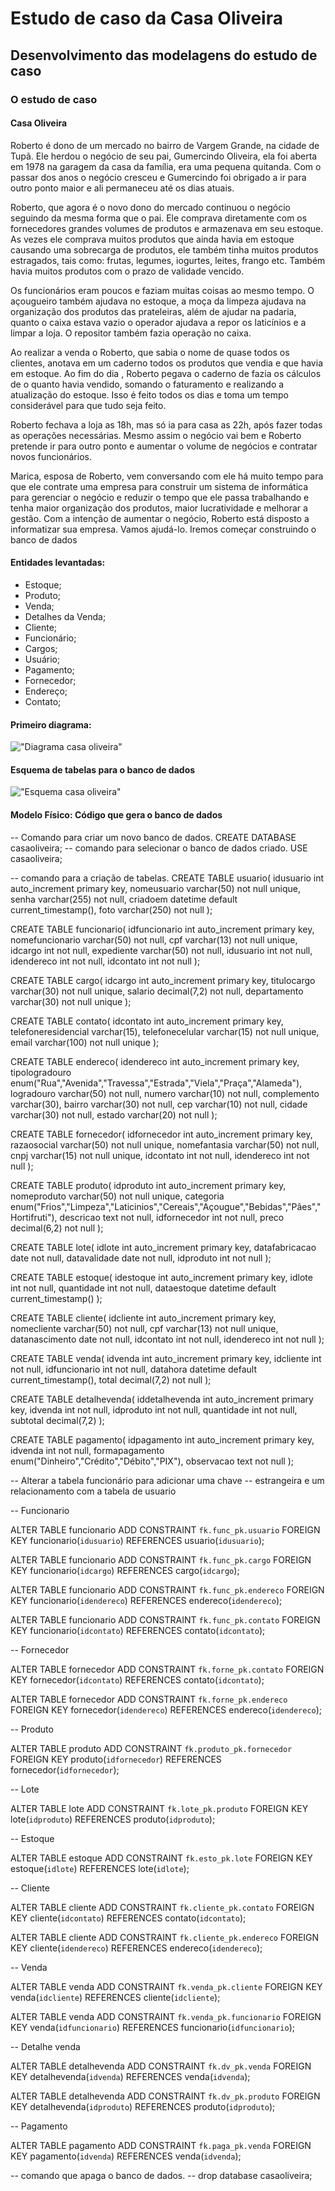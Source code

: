 # Estudo de caso da Casa Oliveira
## Desenvolvimento das modelagens do estudo de caso
### O estudo de caso
#### Casa Oliveira
Roberto é dono de um mercado no bairro de Vargem Grande, na cidade de 
Tupã. Ele herdou o negócio de seu pai, Gumercindo Oliveira, ela foi aberta em 
1978 na garagem da casa da família, era uma pequena quitanda. Com o passar 
dos anos o negócio cresceu e Gumercindo foi obrigado a ir para outro ponto 
maior e ali permaneceu até os dias atuais.

Roberto, que agora é o novo dono do mercado continuou o negócio seguindo 
da mesma forma que o pai. Ele comprava diretamente com os fornecedores 
grandes volumes de produtos e armazenava em seu estoque. As vezes ele 
comprava muitos produtos que ainda havia em estoque causando uma 
sobrecarga de produtos, ele também tinha muitos produtos estragados, tais 
como: frutas, legumes, iogurtes, leites, frango etc. Também havia muitos 
produtos com o prazo de validade vencido.

Os funcionários eram poucos e faziam muitas coisas ao mesmo tempo. O 
açougueiro também ajudava no estoque, a moça da limpeza ajudava na 
organização dos produtos das prateleiras, além de ajudar na padaria, quanto o 
caixa estava vazio o operador ajudava a repor os laticínios e a limpar a loja. O 
repositor também fazia operação no caixa.

Ao realizar a venda o Roberto, que sabia o nome de quase todos os clientes, 
anotava em um caderno todos os produtos que vendia e que havia em estoque. 
Ao fim do dia , Roberto pegava o caderno de fazia os cálculos de o quanto 
havia vendido, somando o faturamento e realizando a atualização do estoque. 
Isso é feito todos os dias e toma um tempo considerável para que tudo seja 
feito.

Roberto fechava a loja as 18h, mas só ia para casa as 22h, após fazer todas as 
operações necessárias. Mesmo assim o negócio vai bem e Roberto pretende ir 
para outro ponto e aumentar o volume de negócios e contratar novos 
funcionários.

Marica, esposa de Roberto, vem conversando com ele há muito tempo para que 
ele contrate uma empresa para construir um sistema de informática para 
gerenciar o negócio e reduzir o tempo que ele passa trabalhando e tenha maior 
organização dos produtos, maior lucratividade e melhorar a gestão.
Com a intenção de aumentar o negócio, Roberto está disposto a informatizar 
sua empresa. Vamos ajudá-lo. Iremos começar construindo o banco de dados

#### Entidades levantadas:

- Estoque;
- Produto;
- Venda;
- Detalhes da Venda;
- Cliente;
- Funcionário;
- Cargos;
- Usuário;
- Pagamento;
- Fornecedor;
- Endereço;
- Contato;

#### Primeiro diagrama:
!["Diagrama casa oliveira"](DiagramCasaOliveira.png)

#### Esquema de tabelas para o banco de dados
!["Esquema casa oliveira"](esquemacasaoliveira.png)

#### Modelo Físico: Código que gera o banco de dados
  -- Comando para criar um novo banco de dados.
  CREATE DATABASE casaoliveira;
  -- comando para selecionar o banco de dados criado.
  USE casaoliveira;

  -- comando para a criação de tabelas.
  CREATE TABLE usuario(
  idusuario int auto_increment primary key,
  nomeusuario varchar(50) not null unique,
  senha varchar(255) not null,
  criadoem datetime default current_timestamp(),
  foto varchar(250) not null
  );
  
  CREATE TABLE funcionario(
  idfuncionario int auto_increment primary key,
  nomefuncionario varchar(50) not null,
  cpf varchar(13) not null unique,
  idcargo int not null,
  expediente varchar(50) not null,
  idusuario int not null,
  idendereco int not null,
  idcontato int not null
  );
  
  CREATE TABLE cargo(
  idcargo int auto_increment primary key,
  titulocargo varchar(30) not null unique,
  salario decimal(7,2) not null,
  departamento varchar(30) not null unique
  );
  
  CREATE TABLE contato(
  idcontato int auto_increment primary key,
  telefoneresidencial varchar(15),
  telefonecelular varchar(15) not null unique,
  email varchar(100) not null unique
  );
  
  CREATE TABLE endereco(
  idendereco int auto_increment primary key,
  tipologradouro enum("Rua","Avenida","Travessa","Estrada","Viela","Praça","Alameda"),
  logradouro varchar(50) not null,
  numero varchar(10) not null,
  complemento varchar(30),
  bairro varchar(30) not null,
  cep varchar(10) not null,
  cidade varchar(30) not null,
  estado varchar(20) not null
  );
  
  CREATE TABLE fornecedor(
  idfornecedor int auto_increment primary key,
  razaosocial varchar(50) not null unique,
  nomefantasia varchar(50) not null,
  cnpj varchar(15) not null unique,
  idcontato int not null,
  idendereco int not null
  );
  
  CREATE TABLE produto(
  idproduto int auto_increment primary key,
  nomeproduto varchar(50) not null unique,
  categoria enum("Frios","Limpeza","Laticinios","Cereais","Açougue","Bebidas","Pâes","Hortifruti"),
  descricao text not null,
  idfornecedor int not null,
  preco decimal(6,2) not null
  );
  
  CREATE TABLE lote(
  idlote int auto_increment primary key,
  datafabricacao date not null,
  datavalidade date not null,
  idproduto int not null
  );
  
  CREATE TABLE estoque(
  idestoque int auto_increment primary key,
  idlote int not null,
  quantidade int not null,
  dataestoque datetime default current_timestamp()
  );
  
  CREATE TABLE cliente(
  idcliente int auto_increment primary key,
  nomecliente varchar(50) not null,
  cpf varchar(13) not null unique,
  datanascimento date not null,
  idcontato int not null,
  idendereco int not null
  );
  
  CREATE TABLE venda(
  idvenda int auto_increment primary key,
  idcliente int not null,
  idfuncionario int not null,
  datahora datetime default current_timestamp(),
  total decimal(7,2) not null
  );
  
  CREATE TABLE detalhevenda(
  iddetalhevenda int auto_increment primary key,
  idvenda int not null,
  idproduto int not null,
  quantidade int not null,
  subtotal decimal(7,2)
  );
  
  CREATE TABLE pagamento(
  idpagamento int auto_increment primary key,
  idvenda int not null,
  formapagamento enum("Dinheiro","Crédito","Débito","PIX"),
  observacao text not null
  );
  
  -- Alterar a tabela funcionário para adicionar uma chave
  -- estrangeira e um relacionamento com a tabela de usuario
  
  -- Funcionario
  
  ALTER TABLE funcionario
  ADD CONSTRAINT `fk.func_pk.usuario`
  FOREIGN KEY funcionario(`idusuario`)
  REFERENCES usuario(`idusuario`);
  
  ALTER TABLE funcionario
  ADD CONSTRAINT `fk.func_pk.cargo`
  FOREIGN KEY funcionario(`idcargo`)
  REFERENCES cargo(`idcargo`);
  
  ALTER TABLE funcionario
  ADD CONSTRAINT `fk.func_pk.endereco`
  FOREIGN KEY funcionario(`idendereco`)
  REFERENCES endereco(`idendereco`);
  
  ALTER TABLE funcionario
  ADD CONSTRAINT `fk.func_pk.contato`
  FOREIGN KEY funcionario(`idcontato`)
  REFERENCES contato(`idcontato`);
  
  -- Fornecedor
  
  ALTER TABLE fornecedor
  ADD CONSTRAINT `fk.forne_pk.contato`
  FOREIGN KEY fornecedor(`idcontato`)
  REFERENCES contato(`idcontato`);
  
  ALTER TABLE fornecedor
  ADD CONSTRAINT `fk.forne_pk.endereco`
  FOREIGN KEY fornecedor(`idendereco`)
  REFERENCES endereco(`idendereco`);
  
  -- Produto
  
  ALTER TABLE produto
  ADD CONSTRAINT `fk.produto_pk.fornecedor`
  FOREIGN KEY produto(`idfornecedor`)
  REFERENCES fornecedor(`idfornecedor`);
  
  -- Lote
  
  ALTER TABLE lote
  ADD CONSTRAINT `fk.lote_pk.produto`
  FOREIGN KEY lote(`idproduto`)
  REFERENCES produto(`idproduto`);
  
  -- Estoque
  
  ALTER TABLE estoque
  ADD CONSTRAINT `fk.esto_pk.lote`
  FOREIGN KEY estoque(`idlote`)
  REFERENCES lote(`idlote`);
  
  -- Cliente
  
  ALTER TABLE cliente
  ADD CONSTRAINT `fk.cliente_pk.contato`
  FOREIGN KEY cliente(`idcontato`)
  REFERENCES contato(`idcontato`);
  
  ALTER TABLE cliente
  ADD CONSTRAINT `fk.cliente_pk.endereco`
  FOREIGN KEY cliente(`idendereco`)
  REFERENCES endereco(`idendereco`);
  
  -- Venda
  
  ALTER TABLE venda
  ADD CONSTRAINT `fk.venda_pk.cliente`
  FOREIGN KEY venda(`idcliente`)
  REFERENCES cliente(`idcliente`);
  
  ALTER TABLE venda
  ADD CONSTRAINT `fk.venda_pk.funcionario`
  FOREIGN KEY venda(`idfuncionario`)
  REFERENCES funcionario(`idfuncionario`);
  
  -- Detalhe venda
  
  ALTER TABLE detalhevenda
  ADD CONSTRAINT `fk.dv_pk.venda`
  FOREIGN KEY detalhevenda(`idvenda`)
  REFERENCES venda(`idvenda`);
  
  ALTER TABLE detalhevenda
  ADD CONSTRAINT `fk.dv_pk.produto`
  FOREIGN KEY detalhevenda(`idproduto`)
  REFERENCES produto(`idproduto`);
  
  -- Pagamento
  
  ALTER TABLE pagamento
  ADD CONSTRAINT `fk.paga_pk.venda`
  FOREIGN KEY pagamento(`idvenda`)
  REFERENCES venda(`idvenda`);
  
  
  -- comando que apaga o banco de dados.
  -- drop database casaoliveira;
  
